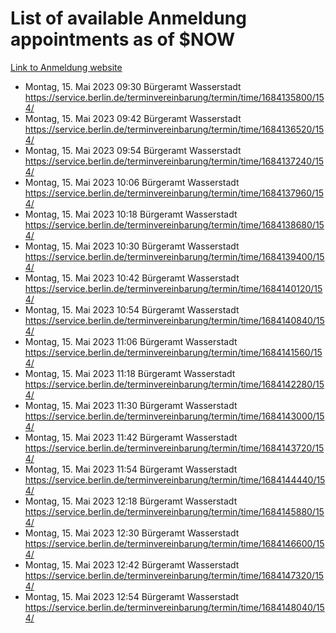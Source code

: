 # List of available Anmeldung appointments as of $NOW
[Link to Anmeldung website](https://service.berlin.de/terminvereinbarung/termin/tag.php?termin=1&anliegen[]=120686&dienstleisterlist=122210,122217,327316,122219,327312,122227,327314,122231,327346,122243,327348,122254,122252,329742,122260,329745,122262,329748,122271,327278,122273,327274,122277,327276,330436,122280,327294,122282,327290,122284,327292,122291,327270,122285,327266,122286,327264,122296,327268,150230,329760,122297,327286,122294,327284,122312,329763,122314,329775,122304,327330,122311,327334,122309,327332,317869,122281,327352,122279,329772,122283,122276,327324,122274,327326,122267,329766,122246,327318,122251,327320,122257,327322,122208,327298,122226,327300&herkunft=http%3A%2F%2Fservice.berlin.de%2Fdienstleistung%2F120686%2F)
- Montag, 15. Mai 2023 09:30 Bürgeramt Wasserstadt https://service.berlin.de/terminvereinbarung/termin/time/1684135800/154/
- Montag, 15. Mai 2023 09:42 Bürgeramt Wasserstadt https://service.berlin.de/terminvereinbarung/termin/time/1684136520/154/
- Montag, 15. Mai 2023 09:54 Bürgeramt Wasserstadt https://service.berlin.de/terminvereinbarung/termin/time/1684137240/154/
- Montag, 15. Mai 2023 10:06 Bürgeramt Wasserstadt https://service.berlin.de/terminvereinbarung/termin/time/1684137960/154/
- Montag, 15. Mai 2023 10:18 Bürgeramt Wasserstadt https://service.berlin.de/terminvereinbarung/termin/time/1684138680/154/
- Montag, 15. Mai 2023 10:30 Bürgeramt Wasserstadt https://service.berlin.de/terminvereinbarung/termin/time/1684139400/154/
- Montag, 15. Mai 2023 10:42 Bürgeramt Wasserstadt https://service.berlin.de/terminvereinbarung/termin/time/1684140120/154/
- Montag, 15. Mai 2023 10:54 Bürgeramt Wasserstadt https://service.berlin.de/terminvereinbarung/termin/time/1684140840/154/
- Montag, 15. Mai 2023 11:06 Bürgeramt Wasserstadt https://service.berlin.de/terminvereinbarung/termin/time/1684141560/154/
- Montag, 15. Mai 2023 11:18 Bürgeramt Wasserstadt https://service.berlin.de/terminvereinbarung/termin/time/1684142280/154/
- Montag, 15. Mai 2023 11:30 Bürgeramt Wasserstadt https://service.berlin.de/terminvereinbarung/termin/time/1684143000/154/
- Montag, 15. Mai 2023 11:42 Bürgeramt Wasserstadt https://service.berlin.de/terminvereinbarung/termin/time/1684143720/154/
- Montag, 15. Mai 2023 11:54 Bürgeramt Wasserstadt https://service.berlin.de/terminvereinbarung/termin/time/1684144440/154/
- Montag, 15. Mai 2023 12:18 Bürgeramt Wasserstadt https://service.berlin.de/terminvereinbarung/termin/time/1684145880/154/
- Montag, 15. Mai 2023 12:30 Bürgeramt Wasserstadt https://service.berlin.de/terminvereinbarung/termin/time/1684146600/154/
- Montag, 15. Mai 2023 12:42 Bürgeramt Wasserstadt https://service.berlin.de/terminvereinbarung/termin/time/1684147320/154/
- Montag, 15. Mai 2023 12:54 Bürgeramt Wasserstadt https://service.berlin.de/terminvereinbarung/termin/time/1684148040/154/
